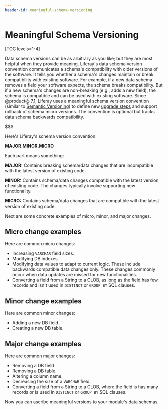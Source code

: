 ```yaml
---
header-id: meaningful-schema-versioning
---
```


# Meaningful Schema Versioning

[TOC levels=1-4]

Data schema versions can be as arbitrary as you like; but they are most helpful
when they provide meaning. Liferay's data schema version convention communicates
a schema's compatibility with older versions of the software. It tells you
whether a schema's changes maintain or break compatibility with existing
software. For example, if a new data schema removes a field your software
expects, the schema breaks compatibility. But if a new schema's changes are
non-breaking (e.g., adds a new field), the schema is compatible and can be used
with existing software. Since @product@ 7.1, Liferay uses a meaningful schema
version convention (similar to [Semantic Versioning](http://semver.org)) to
define new [upgrade steps](/docs/7-1/tutorials/-/knowledge_base/t/creating-an-upgrade-process-for-your-app)
and support rollback of schema micro versions. The convention is optional but
tracks data schema backwards compatibility. 

$$$

Here's Liferay's schema version convention:

**MAJOR.MINOR.MICRO**

Each part means something: 

**MAJOR:** Contains breaking schema/data changes that are incompatible with the 
latest version of existing code. 

**MINOR:** Contains schema/data changes compatible with the latest 
version of existing code. The changes typically involve supporting new
functionality. 

**MICRO:** Contains schema/data changes that are compatible with the latest 
version of existing code. 

Next are some concrete examples of micro, minor, and major changes. 

## Micro change examples

Here are common micro changes:

-   Increasing `VARCHAR` field sizes. 
-   Modifying DB indexes. 
-   Modifying data values to adapt to current logic. These include backwards 
    compatible data changes only. These changes commonly occur when data updates
    are missed for new functionalities. 
-   Converting a field from a String to a CLOB, as long as the field has few 
    records and isn't used in `DISTINCT` or `GROUP BY` SQL clauses. 

## Minor change examples

Here are common minor changes:

-   Adding a new DB field.
-   Creating a new DB table. 

## Major change examples

Here are common major changes:

-   Removing a DB field
-   Removing a DB table. 
-   Altering a column name. 
-   Decreasing the size of a `VARCHAR` field. 
-   Converting a field from a String to a CLOB, where the field is has many 
    records or is used in `DISTINCT` or `GROUP BY` SQL clauses. 

Now you can ascribe meaningful versions to your module's data schemas. 
